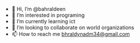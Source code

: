 - 👋 Hi, I’m @bahraldeen
- 👀 I’m interested in programing
- 🌱 I’m currently learning ict
- 💞️ I’m looking to collaborate on world organizations
- 📫 How to reach me bhraldynadm34@gmail.com

<!---
bahraldeen/bahraldeen is a ✨ special ✨ repository because its `README.md` (this file) appears on your GitHub profile.
You can click the Preview link to take a look at your changes.
--->
